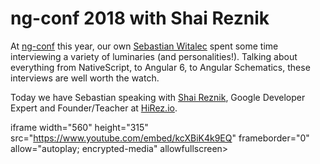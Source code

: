 # ng-conf 2018 with Shai Reznik

At [ng-conf](https://www.ng-conf.org/) this year, our own [Sebastian Witalec](https://twitter.com/sebawita) spent some time interviewing a variety of luminaries (and personalities!). Talking about everything from NativeScript, to Angular 6, to Angular Schematics, these interviews are well worth the watch.

Today we have Sebastian speaking with [Shai Reznik](https://twitter.com/shai_reznik), Google Developer Expert and Founder/Teacher at [HiRez.io](http://hirez.io/).

iframe width="560" height="315" src="https://www.youtube.com/embed/kcXBiK4k9EQ" frameborder="0" allow="autoplay; encrypted-media" allowfullscreen></iframe>

